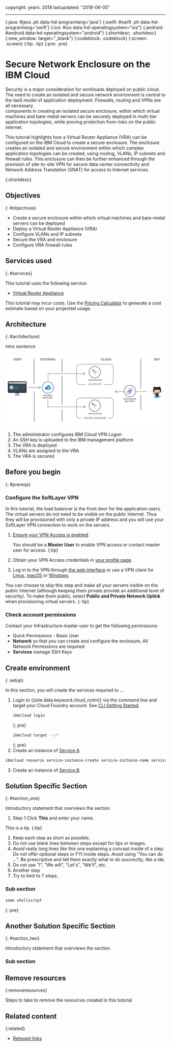 copyright:
  years: 2018
lastupdated: "2018-06-05"

---

{:java: #java .ph data-hd-programlang='java'}
{:swift: #swift .ph data-hd-programlang='swift'}
{:ios: #ios data-hd-operatingsystem="ios"}
{:android: #android data-hd-operatingsystem="android"}
{:shortdesc: .shortdesc}
{:new_window: target="_blank"}
{:codeblock: .codeblock}
{:screen: .screen}
{:tip: .tip}
{:pre: .pre}

# Secure Network Enclosure on the IBM Cloud
Security is a major consideration for workloads deployed on public cloud. The need to create an isolated and secure 
network environment is central to the IaaS model of application deployment. Firewalls, routing and VPNs are all necessary  
components in creating an isolated secure enclosure, within which virtual machines and bare-metal servers can be securely deployed in multi-tier 
application topologies, while proving protection from risks on the public internet.  

This tutorial highlights how a Virtual Router Appliance (VRA) can be configured on the IBM Cloud to create a secure enclosure. 
The enclosure creates an isolated and secure environment within which complex application topologies can be created, using 
routing, VLANs, IP subnets and firewall rules. This enclosure can then be further enhanced through the provision of site-to-site 
VPN for secure data center connectivity and Network Address Translation (SNAT) for access to Internet services. 

{:shortdesc}

## Objectives
{: #objectives}

* Create a secure enclosure within which virtual machines and bare-metal servers can be deployed
* Deploy a Virtual Router Appliance (VRA)
* Configure VLANs and IP subnets
* Secure the VRA and enclosure
* Configure VRA firewall rules

## Services used
{: #services}

This tutorial uses the following service:
* [Virtual Router Appliance](https://console.bluemix.net/catalog/services/ServiceName)

This tutorial may incur costs. Use the [Pricing Calculator](https://console.bluemix.net/pricing/) to generate a cost estimate based on your projected usage.

## Architecture
{: #architecture}

intro sentence

<p style="text-align: center;">

  ![Architecture](images/solution1/Architecture.png)
</p>

1. The administrator configures IBM Cloud VPN Logon
2. An SSH key is uploaded to the IBM management platform
3. The VRA is deployed
4. VLANs are assigned to the VRA
5. The VRA is secured

## Before you begin
{: #prereqs}

### Configure the SoftLayer VPN

In this tutorial, the load balancer is the front door for the application users. The virtual servers do not need to be visible on the public Internet. Thus they will be provisioned with only a private IP address and you will use your SoftLayer VPN connection to work on the servers.

1. [Ensure your VPN Access is enabled](https://knowledgelayer.softlayer.com/procedure/getting-started-softlayer-vpn).

     You should be a **Master User** to enable VPN access or contact master user for access.
     {:tip}
2. Obtain your VPN Access credentials in [your profile page](https://control.softlayer.com/account/user/profile).
3. Log in to the VPN through [the web interface](https://www.softlayer.com/VPN-Access) or use a VPN client for [Linux](https://knowledgelayer.softlayer.com/procedure/ssl-vpn-linux), [macOS](https://knowledgelayer.softlayer.com/procedure/ssl-vpn-mac-os-x-1010) or [Windows](https://knowledgelayer.softlayer.com/procedure/ssl-vpn-windows).

You can choose to skip this step and make all your servers visible on the public Internet (although keeping them private provide an additional level of security). To make them public, select **Public and Private Network Uplink** when provisioning virtual servers.
{: tip}

### Check account permissions

Contact your Infrastructure master user to get the following permissions:
- Quick Permissions - Basic User
- **Network** so that you can create and configure the enclosure, All Network Permissions are required. 
- **Services** manage SSH Keys

## Create environment
{: setup}

In this section, you will create the services required to ...

1. Login to {{site.data.keyword.cloud_notm}} via the command line and target your Cloud Foundry account. See [CLI Getting Started](https://console.bluemix.net/docs/cli/reference/bluemix_cli/get_started.html#getting-started).
    ```sh
    ibmcloud login
    ```
    {: pre}
    ```sh
    ibmcloud target --cf
    ```
    {: pre}
2. Create an instance of [Service A](https://console.bluemix.net/catalog/services/the-service-name).
  ```sh
  ibmcloud resource service-instance-create service-instance-name service-name lite global
  ```
3. Create an instance of [Service B](https://console.bluemix.net/catalog/services/the-service-name).

## Solution Specific Section
{: #section_one}

Introductory statement that overviews the section

1. Step 1 Click **This** and enter your name.

  This is a tip.
  {:tip}

2. Keep each step as short as possible.
3. Do not use blank lines between steps except for tips or images.
4. *Avoid* really long lines like this one explaining a concept inside of a step. Do not offer optional steps or FYI inside steps. *Avoid* using "You can do ...". Be prescriptive and tell them exactly what to do succinctly, like a lab.
5. Do not use "I", "We will", "Let's", "We'll", etc.
6. Another step
7. Try to limit to 7 steps.

### Sub section

   ```bash
   some shellscript
   ```
   {: pre}





## Another Solution Specific Section
{: #section_two}

Introductory statement that overviews the section

### Sub section

## Remove resources
{:removeresources}

Steps to take to remove the resources created in this tutorial

## Related content
{:related}

* [Relevant links](https://blah)
